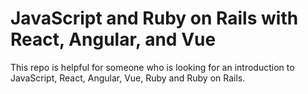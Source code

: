 # JavaScript and Ruby on Rails with React, Angular, and Vue

This repo is helpful for someone who is looking for an introduction to JavaScript, React, Angular, Vue, Ruby and Ruby on Rails.